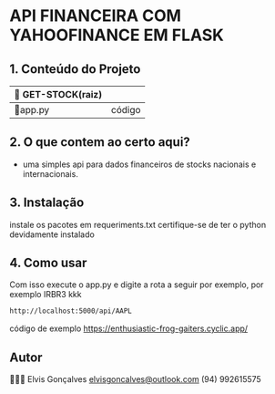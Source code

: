 # API FINANCEIRA COM YAHOOFINANCE EM FLASK 

## 1. Conteúdo do Projeto

| 📂 GET-STOCK(raiz)    	|                                                  	|
|---------------------	|--------------------------------------------------	|
| 📄app.py               	| código                          	|


## 2. O que contem ao certo aqui?
* uma simples api para dados financeiros de stocks nacionais e internacionais.

## 3. Instalação

instale os pacotes em requeriments.txt certifique-se de ter o python devidamente instalado
## 4. Como usar

Com isso execute o app.py e digite a rota a seguir por exemplo, por exemplo IRBR3 kkk

```sh
http://localhost:5000/api/AAPL
```
código de exemplo
https://enthusiastic-frog-gaiters.cyclic.app/

## Autor

🧑🏻‍💻 Elvis Gonçalves
elvisgoncalves@outlook.com
(94) 992615575
